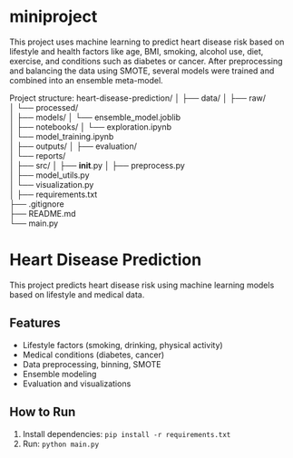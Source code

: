 # miniproject
This project uses machine learning to predict heart disease risk based on lifestyle and health factors like age, BMI, smoking, alcohol use, diet, exercise, and conditions such as diabetes or cancer. After preprocessing and balancing the data using SMOTE, several models were trained and combined into an ensemble meta-model. 

Project structure:
heart-disease-prediction/
│
├── data/
│   ├── raw/                     
│   └── processed/               
│
├── models/
│   └── ensemble_model.joblib    
│
├── notebooks/
│   └── exploration.ipynb       
│   └── model_training.ipynb     
│
├── outputs/
│   ├── evaluation/              
│   └── reports/                
│
├── src/
│   ├── __init__.py
│   ├── preprocess.py            
│   ├── model_utils.py           
│   └── visualization.py         
│
├── requirements.txt            
├── .gitignore                   
├── README.md                    
└── main.py                      


# Heart Disease Prediction

This project predicts heart disease risk using machine learning models based on lifestyle and medical data.

## Features
- Lifestyle factors (smoking, drinking, physical activity)
- Medical conditions (diabetes, cancer)
- Data preprocessing, binning, SMOTE
- Ensemble modeling
- Evaluation and visualizations

## How to Run
1. Install dependencies: `pip install -r requirements.txt`
2. Run: `python main.py`
